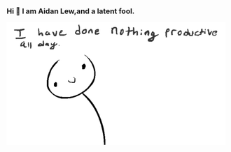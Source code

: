 ### Hi 👋 I am Aidan Lew,and a latent fool.

![me](https://github.com/AL-377/AL-377/blob/main/me.gif)

